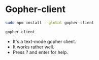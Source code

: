 # Gopher-client
```bash
sudo npm install --global gopher-client

gopher-client
```
* It's a text-mode gopher client.
* It works rather well.
* Press ? and enter for help.

